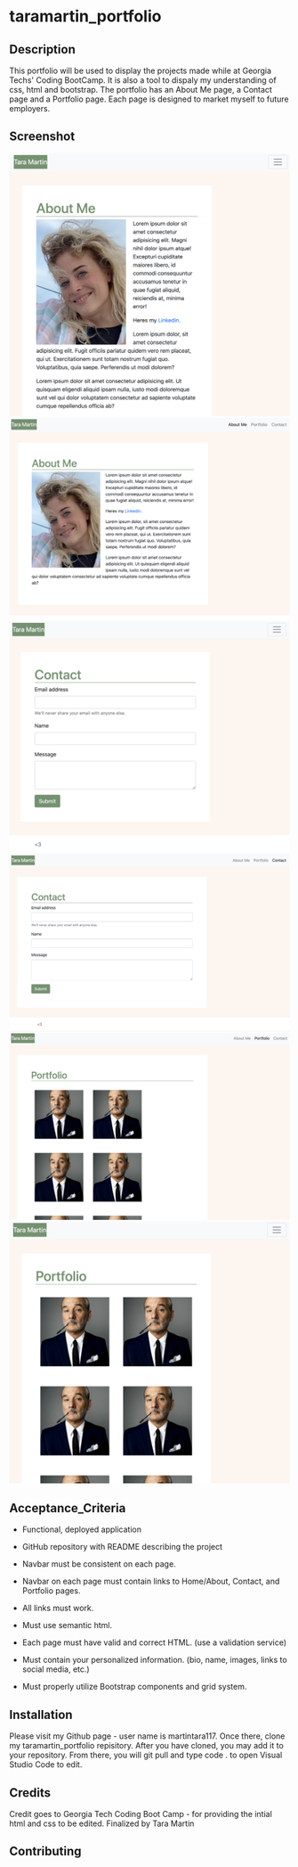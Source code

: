 # taramartin_portfolio

## Description

This portfolio will be used to display the projects made while at Georgia Techs' Coding BootCamp. It is also a tool to dispaly my understanding of css, html and bootstrap. The portfolio has an About Me page, a Contact page and a Portfolio page. Each page is designed to market myself to future employers.

## Screenshot

![taramartin_portfolio](assets/images/aboutme1.png)
![taramartin_portfolio](assets/images/aboutme2.png)
![taramartin_portfolio](assets/images/contact1.png)
![taramartin_portfolio](assets/images/contact2.png)
![taramartin_portfolio](assets/images/portfolio1.png)
![taramartin_portfolio](assets/images/portfolio2.png)

## Acceptance_Criteria

- Functional, deployed application

- GitHub repository with README describing the project

- Navbar must be consistent on each page.

- Navbar on each page must contain links to Home/About, Contact, and Portfolio pages.

- All links must work.

- Must use semantic html.

- Each page must have valid and correct HTML. (use a validation service)

- Must contain your personalized information. (bio, name, images, links to social media, etc.)

- Must properly utilize Bootstrap components and grid system.

## Installation

Please visit my Github page - user name is martintara117. Once there, clone my taramartin_portfolio repisitory. After you have cloned, you may add it to your repository. From there, you will git pull and type code . to open Visual Studio Code to edit.

## Credits

Credit goes to Georgia Tech Coding Boot Camp - for providing the intial html and css to be edited.
Finalized by Tara Martin

## Contributing
